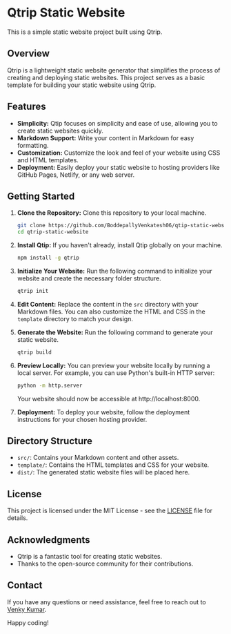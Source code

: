 # Qtrip Static Website

This is a simple static website project built using Qtrip.

## Overview

Qtrip is a lightweight static website generator that simplifies the process of creating and deploying static websites. This project serves as a basic template for building your static website using Qtrip.

## Features

- **Simplicity:** Qtip focuses on simplicity and ease of use, allowing you to create static websites quickly.
- **Markdown Support:** Write your content in Markdown for easy formatting.
- **Customization:** Customize the look and feel of your website using CSS and HTML templates.
- **Deployment:** Easily deploy your static website to hosting providers like GitHub Pages, Netlify, or any web server.

## Getting Started

1. **Clone the Repository:** Clone this repository to your local machine.

   ```bash
   git clone https://github.com/BoddepallyVenkatesh06/qtip-static-website.git
   cd qtrip-static-website
   ```

2. **Install Qtip:** If you haven't already, install Qtip globally on your machine.

   ```bash
   npm install -g qtrip
   ```

3. **Initialize Your Website:** Run the following command to initialize your website and create the necessary folder structure.

   ```bash
   qtrip init
   ```

4. **Edit Content:** Replace the content in the `src` directory with your Markdown files. You can also customize the HTML and CSS in the `template` directory to match your design.

5. **Generate the Website:** Run the following command to generate your static website.

   ```bash
   qtrip build
   ```

6. **Preview Locally:** You can preview your website locally by running a local server. For example, you can use Python's built-in HTTP server:

   ```bash
   python -m http.server
   ```

   Your website should now be accessible at http://localhost:8000.

7. **Deployment:** To deploy your website, follow the deployment instructions for your chosen hosting provider.

## Directory Structure

- `src/`: Contains your Markdown content and other assets.
- `template/`: Contains the HTML templates and CSS for your website.
- `dist/`: The generated static website files will be placed here.

## License

This project is licensed under the MIT License - see the [LICENSE](LICENSE) file for details.

## Acknowledgments

- Qtrip is a fantastic tool for creating static websites.
- Thanks to the open-source community for their contributions.

## Contact

If you have any questions or need assistance, feel free to reach out to [Venky Kumar](mailto:venkykumar06@email.com).

Happy coding!
